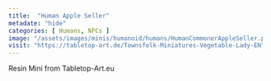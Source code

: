 ```yaml
---
title:  "Human Apple Seller"
metadate: "hide"
categories: [ Humans, NPCs ]
image: "/assets/images/minis/humanoid/humans/HumanCommonerAppleSeller.png"
visit: "https://tabletop-art.de/Townsfolk-Miniatures-Vegetable-Lady-EN"
---
```

Resin Mini from Tabletop-Art.eu